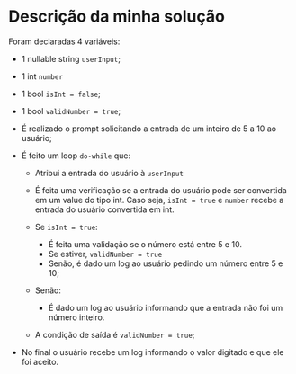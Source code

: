 # Descrição da minha solução

Foram declaradas 4 variáveis:

- 1 nullable string `userInput`;
- 1 int `number`
- 1 bool `isInt = false`;
- 1 bool `validNumber = true`;

- É realizado o prompt solicitando a entrada de um inteiro de 5 a 10 ao usuário;

- É feito um loop `do-while` que:

  - Atribui a entrada do usuário à `userInput`
  - É feita uma verificação se a entrada do usuário pode ser convertida em um value do tipo int. Caso seja, `isInt = true` e `number` recebe a entrada do usuário convertida em int.

  - Se `isInt = true`:
    - É feita uma validação se o número está entre 5 e 10.
    - Se estiver, `validNumber = true`
    - Senão, é dado um log ao usuário pedindo um número entre 5 e 10;
  - Senão:
    - É dado um log ao usuário informando que a entrada não foi um número inteiro.
  - A condição de saída é `validNumber = true`;

- No final o usuário recebe um log informando o valor digitado e que ele foi aceito.
